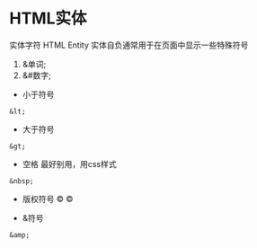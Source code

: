 # HTML实体

实体字符 HTML Entity
实体自负通常用于在页面中显示一些特殊符号

1. &单词;
2. &#数字;

- 小于符号
``` 
&lt;
```

- 大于符号
```
&gt;
```

- 空格 最好别用，用css样式

```
&nbsp;
```

- 版权符号
©️
&copy;

- &符号
```
&amp;
```

